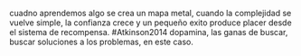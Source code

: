 cuadno aprendemos algo se crea un mapa metal, cuando la complejidad se vuelve simple, la confianza crece y un pequeño exito produce placer desde el sistema de recompensa.
#Atkinson2014 
dopamina, las ganas de buscar, buscar soluciones a los problemas, en este caso.